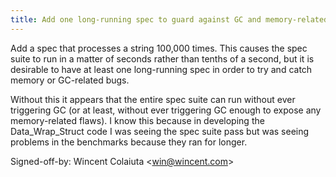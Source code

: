 ```yaml
---
title: Add one long-running spec to guard against GC and memory-related bugs (wikitext, c0cc9c3)
---
```


Add a spec that processes a string 100,000 times. This causes the spec suite to run in a matter of seconds rather than tenths of a second, but it is desirable to have at least one long-running spec in order to try and catch memory or GC-related bugs.

Without this it appears that the entire spec suite can run without ever triggering GC (or at least, without ever triggering GC enough to expose any memory-related flaws). I know this because in developing the Data\_Wrap\_Struct code I was seeing the spec suite pass but was seeing problems in the benchmarks because they ran for longer.

Signed-off-by: Wincent Colaiuta &lt;win@wincent.com&gt;
